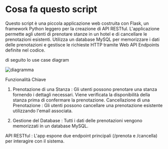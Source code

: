 #  Cosa fa questo script

Questo script è una piccola applicazione web costruita con Flask, un framework Python leggero per la creazione di API RESTful. L'applicazione permette agli utenti di prenotare stanze in un hotel e di cancellare le prenotazioni esistenti. Utilizza un database MySQL per memorizzare i dati delle prenotazioni e gestisce le richieste HTTP tramite Web API Endpoints definite nel codice.

di seguito lo use case diagram

![diagramma](https://github.com/user-attachments/assets/1789625a-dfd1-4bd4-893d-11c494881187)

Funzionalità Chiave
 1)  Prenotazione di una Stanza :
       Gli utenti possono prenotare una stanza fornendo i dettagli necessari.
       Viene verificata la disponibilità della stanza prima di confermare la prenotazione.
       Cancellazione di una Prenotazione :
Gli utenti possono cancellare una prenotazione esistente utilizzando l'email associata.

   2) Gestione del Database :
       Tutti i dati delle prenotazioni vengono memorizzati in un database MySQL.
      
API RESTful :
        L'app espone due endpoint principali (/prenota e /cancella) per interagire con il sistema.
